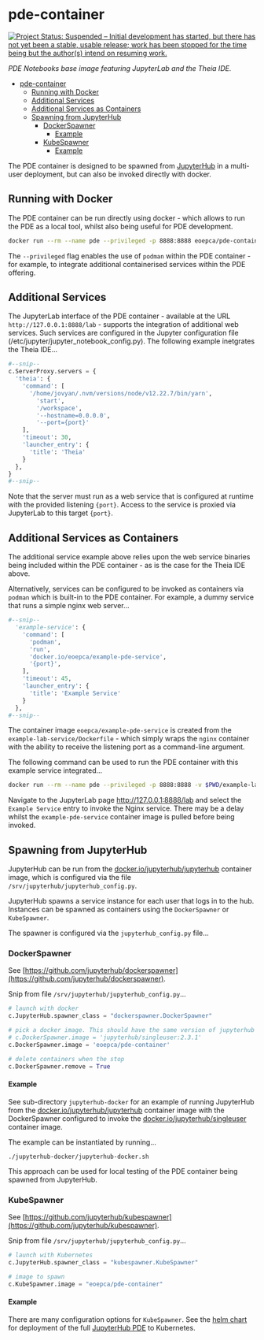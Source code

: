 # pde-container

[![Project Status: Suspended – Initial development has started, but there has not yet been a stable, usable release; work has been stopped for the time being but the author(s) intend on resuming work.](https://www.repostatus.org/badges/latest/suspended.svg)](https://www.repostatus.org/#suspended)


_PDE Notebooks base image featuring JupyterLab and the Theia IDE._

- [pde-container](#pde-container)
  - [Running with Docker](#running-with-docker)
  - [Additional Services](#additional-services)
  - [Additional Services as Containers](#additional-services-as-containers)
  - [Spawning from JupyterHub](#spawning-from-jupyterhub)
    - [DockerSpawner](#dockerspawner)
      - [Example](#example)
    - [KubeSpawner](#kubespawner)
      - [Example](#example-1)

The PDE container is designed to be spawned from [JupyterHub](https://jupyter.org/hub) in a multi-user deployment, but can also be invoked directly with docker.

## Running with Docker

The PDE container can be run directly using docker - which allows to run the PDE as a local tool, whilst also being useful for PDE development.

```bash
docker run --rm --name pde --privileged -p 8888:8888 eoepca/pde-container
```

The `--privileged` flag enables the use of `podman` within the PDE container - for example, to integrate additional containerised services within the PDE offering.

## Additional Services

The JupyterLab interface of the PDE container - available at the URL `http://127.0.0.1:8888/lab` - supports the integration of additional web services. Such services are configured in the Jupyter configuration file (/etc/jupyter/jupyter_notebook_config.py). The following example inetgrates the Theia IDE...

```python
#--snip--
c.ServerProxy.servers = {
  'theia': {
    'command': [
      '/home/jovyan/.nvm/versions/node/v12.22.7/bin/yarn',
        'start', 
        '/workspace',
        '--hostname=0.0.0.0',
        '--port={port}'
    ],
    'timeout': 30,
    'launcher_entry': {
      'title': 'Theia'
    }
  },
}
#--snip--
```

Note that the server must run as a web service that is configured at runtime with the provided listening `{port}`. Access to the service is proxied via JupyterLab to this target `{port}`.

## Additional Services as Containers

The additional service example above relies upon the web service binaries being included within the PDE container - as is the case for the Theia IDE above.

Alternatively, services can be configured to be invoked as containers via `podman` which is built-in to the PDE container. For example, a dummy service that runs a simple nginx web server...

```python
#--snip--
  'example-service': {
    'command': [
      'podman',
      'run',
      'docker.io/eoepca/example-pde-service',
      '{port}',
    ],
    'timeout': 45,
    'launcher_entry': {
      'title': 'Example Service'
    }
  },
#--snip--
```

The container image `eoepca/example-pde-service` is created from the `example-lab-service/Dockerfile` - which simply wraps the `nginx` container with the ability to receive the listening port as a command-line argument.

The following command can be used to run the PDE container with this example service integrated...

```bash
docker run --rm --name pde --privileged -p 8888:8888 -v $PWD/example-lab-service/jupyter_notebook_config.py:/etc/jupyter/jupyter_notebook_config.py eoepca/pde-container
```

Navigate to the JupyterLab page http://127.0.0.1:8888/lab and select the `Example Service` entry to invoke the Nginx service. There may be a delay whilst the `example-pde-service` container image is pulled before being invoked.

## Spawning from JupyterHub

JupyterHub can be run from the [docker.io/jupyterhub/jupyterhub](https://hub.docker.com/r/jupyterhub/jupyterhub) container image, which is configured via the file `/srv/jupyterhub/jupyterhub_config.py`.

JupyterHub spawns a service instance for each user that logs in to the hub. Instances can be spawned as containers using the `DockerSpawner` or `KubeSpawner`.

The spawner is configured via the `jupyterhub_config.py` file...

### DockerSpawner

See [https://github.com/jupyterhub/dockerspawner](https://github.com/jupyterhub/dockerspawner).

Snip from file `/srv/jupyterhub/jupyterhub_config.py`...
```python
# launch with docker
c.JupyterHub.spawner_class = "dockerspawner.DockerSpawner"

# pick a docker image. This should have the same version of jupyterhub in it as our Hub.
# c.DockerSpawner.image = 'jupyterhub/singleuser:2.3.1'
c.DockerSpawner.image = 'eoepca/pde-container'

# delete containers when the stop
c.DockerSpawner.remove = True
```

#### Example

See sub-directory `jupyterhub-docker` for an example of running JupyterHub from the [docker.io/jupyterhub/jupyterhub](https://hub.docker.com/r/jupyterhub/jupyterhub) container image with the DockerSpawner configured to invoke the [docker.io/jupyterhub/singleuser](https://hub.docker.com/r/jupyterhub/singleuser) container image.

The example can be instantiated by running...
```
./jupyterhub-docker/jupyterhub-docker.sh
```

This approach can be used for local testing of the PDE container being spawned from JupyterHub.

### KubeSpawner

See [https://github.com/jupyterhub/kubespawner](https://github.com/jupyterhub/kubespawner).

Snip from file `/srv/jupyterhub/jupyterhub_config.py`...
```python
# launch with Kubernetes
c.JupyterHub.spawner_class = "kubespawner.KubeSpawner"

# image to spawn
c.KubeSpawner.image = "eoepca/pde-container"
```

#### Example

There are many configuration options for `KubeSpawner`. See the [helm chart](https://github.com/EOEPCA/helm-charts/tree/main/charts/pde-jupyterhub) for deployment of the full [JupyterHub PDE](https://github.com/EOEPCA/helm-charts/tree/main/charts/pde-jupyterhub) to Kubernetes.
